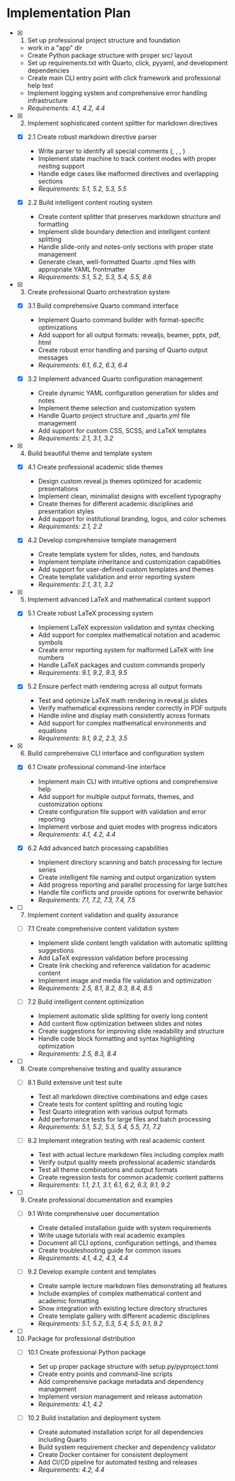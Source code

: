 # Implementation Plan

- [x] 1. Set up professional project structure and foundation
  - work in a "app" dir
  - Create Python package structure with proper src/ layout
  - Set up requirements.txt with Quarto, click, pyyaml, and development dependencies
  - Create main CLI entry point with click framework and professional help text
  - Implement logging system and comprehensive error handling infrastructure
  - _Requirements: 4.1, 4.2, 4.4_

- [x] 2. Implement sophisticated content splitter for markdown directives
  - [x] 2.1 Create robust markdown directive parser
    - Write parser to identify all special comments (<!-- SLIDE -->, <!-- NOTES-ONLY -->, <!-- SLIDE-ONLY -->, <!-- ALL -->)
    - Implement state machine to track content modes with proper nesting support
    - Handle edge cases like malformed directives and overlapping sections
    - _Requirements: 5.1, 5.2, 5.3, 5.5_

  - [x] 2.2 Build intelligent content routing system
    - Create content splitter that preserves markdown structure and formatting
    - Implement slide boundary detection and intelligent content splitting
    - Handle slide-only and notes-only sections with proper state management
    - Generate clean, well-formatted Quarto .qmd files with appropriate YAML frontmatter
    - _Requirements: 5.1, 5.2, 5.3, 5.4, 5.5, 8.6_

- [x] 3. Create professional Quarto orchestration system
  - [x] 3.1 Build comprehensive Quarto command interface
    - Implement Quarto command builder with format-specific optimizations
    - Add support for all output formats: revealjs, beamer, pptx, pdf, html
    - Create robust error handling and parsing of Quarto output messages
    - _Requirements: 6.1, 6.2, 6.3, 6.4_

  - [x] 3.2 Implement advanced Quarto configuration management
    - Create dynamic YAML configuration generation for slides and notes
    - Implement theme selection and customization system
    - Handle Quarto project structure and _quarto.yml file management
    - Add support for custom CSS, SCSS, and LaTeX templates
    - _Requirements: 2.1, 3.1, 3.2_

- [x] 4. Build beautiful theme and template system
  - [x] 4.1 Create professional academic slide themes
    - Design custom reveal.js themes optimized for academic presentations
    - Implement clean, minimalist designs with excellent typography
    - Create themes for different academic disciplines and presentation styles
    - Add support for institutional branding, logos, and color schemes
    - _Requirements: 2.1, 2.2_

  - [x] 4.2 Develop comprehensive template management
    - Create template system for slides, notes, and handouts
    - Implement template inheritance and customization capabilities
    - Add support for user-defined custom templates and themes
    - Create template validation and error reporting system
    - _Requirements: 2.1, 3.1, 3.2_

- [x] 5. Implement advanced LaTeX and mathematical content support
  - [x] 5.1 Create robust LaTeX processing system
    - Implement LaTeX expression validation and syntax checking
    - Add support for complex mathematical notation and academic symbols
    - Create error reporting system for malformed LaTeX with line numbers
    - Handle LaTeX packages and custom commands properly
    - _Requirements: 9.1, 9.2, 9.3, 9.5_

  - [x] 5.2 Ensure perfect math rendering across all output formats
    - Test and optimize LaTeX math rendering in reveal.js slides
    - Verify mathematical expressions render correctly in PDF outputs
    - Handle inline and display math consistently across formats
    - Add support for complex mathematical environments and equations
    - _Requirements: 9.1, 9.2, 2.3, 3.5_

- [x] 6. Build comprehensive CLI interface and configuration system
  - [x] 6.1 Create professional command-line interface
    - Implement main CLI with intuitive options and comprehensive help
    - Add support for multiple output formats, themes, and customization options
    - Create configuration file support with validation and error reporting
    - Implement verbose and quiet modes with progress indicators
    - _Requirements: 4.1, 4.2, 4.4_

  - [x] 6.2 Add advanced batch processing capabilities
    - Implement directory scanning and batch processing for lecture series
    - Create intelligent file naming and output organization system
    - Add progress reporting and parallel processing for large batches
    - Handle file conflicts and provide options for overwrite behavior
    - _Requirements: 7.1, 7.2, 7.3, 7.4, 7.5_

- [ ] 7. Implement content validation and quality assurance
  - [ ] 7.1 Create comprehensive content validation system
    - Implement slide content length validation with automatic splitting suggestions
    - Add LaTeX expression validation before processing
    - Create link checking and reference validation for academic content
    - Implement image and media file validation and optimization
    - _Requirements: 2.5, 8.1, 8.2, 8.3, 8.4, 8.5_

  - [ ] 7.2 Build intelligent content optimization
    - Implement automatic slide splitting for overly long content
    - Add content flow optimization between slides and notes
    - Create suggestions for improving slide readability and structure
    - Handle code block formatting and syntax highlighting optimization
    - _Requirements: 2.5, 8.3, 8.4_

- [ ] 8. Create comprehensive testing and quality assurance
  - [ ] 8.1 Build extensive unit test suite
    - Test all markdown directive combinations and edge cases
    - Create tests for content splitting and routing logic
    - Test Quarto integration with various output formats
    - Add performance tests for large files and batch processing
    - _Requirements: 5.1, 5.2, 5.3, 5.4, 5.5, 7.1, 7.2_

  - [ ] 8.2 Implement integration testing with real academic content
    - Test with actual lecture markdown files including complex math
    - Verify output quality meets professional academic standards
    - Test all theme combinations and output formats
    - Create regression tests for common academic content patterns
    - _Requirements: 1.1, 2.1, 3.1, 6.1, 6.2, 6.3, 9.1, 9.2_

- [ ] 9. Create professional documentation and examples
  - [ ] 9.1 Write comprehensive user documentation
    - Create detailed installation guide with system requirements
    - Write usage tutorials with real academic examples
    - Document all CLI options, configuration settings, and themes
    - Create troubleshooting guide for common issues
    - _Requirements: 4.1, 4.2, 4.3, 4.4_

  - [ ] 9.2 Develop example content and templates
    - Create sample lecture markdown files demonstrating all features
    - Include examples of complex mathematical content and academic formatting
    - Show integration with existing lecture directory structures
    - Create template gallery with different academic disciplines
    - _Requirements: 5.1, 5.2, 5.3, 5.4, 5.5, 9.1, 9.2_

- [ ] 10. Package for professional distribution
  - [ ] 10.1 Create professional Python package
    - Set up proper package structure with setup.py/pyproject.toml
    - Create entry points and command-line scripts
    - Add comprehensive package metadata and dependency management
    - Implement version management and release automation
    - _Requirements: 4.1, 4.2_

  - [ ] 10.2 Build installation and deployment system
    - Create automated installation script for all dependencies including Quarto
    - Build system requirement checker and dependency validator
    - Create Docker container for consistent deployment
    - Add CI/CD pipeline for automated testing and releases
    - _Requirements: 4.2, 4.4_